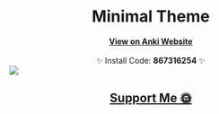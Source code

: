 <h1 align="center">Minimal Theme</h1>

<div align="center">
  <a href="https://ankiweb.net/shared/info/867316254" ><b>View on Anki Website</b></a><br>
  <br>
  ✨ Install Code: <b>867316254</b> ✨
</div>

<img src="https://i.imgur.com/ZUM8q5C.png"/>

<br>


<h2 align="center">
  <a href="https://nogira.github.io/generate/donate.html" ><b>Support Me 🌞</b></a>
</h2>

